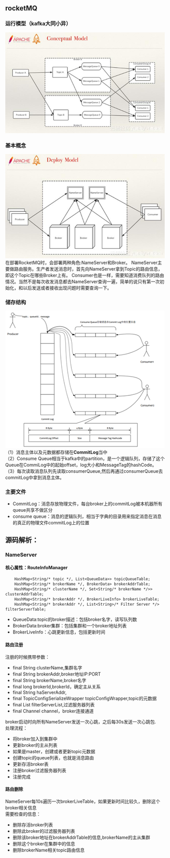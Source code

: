 ## rocketMQ
### 运行模型（kafka大同小异）
![模型](./imgs/1.jpg)  
### 基本概念
![运作](./imgs/2.jpg)
在部署RocketMQ时，会部署两种角色:NameServer和Broker。
NameServer主要做路由服务。生产者发送消息时，首先向NameServer拿到Topic的路由信息，即这个Topic在哪些Broker上有。
Consumer也是一样，需要知道消费队列的路由情况。当然不是每次收发消息都去NameServer查询一遍，简单的说只有第一次初始化，和以后发送或者接收出现问题时需要查询一下。
### 储存结构
![储存](./imgs/3.jpg)
（1）消息主体以及元数据都存储在**CommitLog**当中  
（2）Consume Queue相当于kafka中的partition，是一个逻辑队列，存储了这个Queue在CommiLog中的起始offset，log大小和MessageTag的hashCode。  
（3）每次读取消息队列先读取consumerQueue,然后再通过consumerQueue去commitLog中拿到消息主体。  
### 主要文件
* CommitLog：消息存放物理文件，每台broker上的commitLog被本机器所有queue共享不做区分
* consume queue：消息的逻辑队列，相当于字典的目录用来指定消息在消息的真正的物理文件commitLog上的位置
## 源码解析：
### NameServer
#### 核心属性：RouteInfoManager
~~~
    HashMap<String/* topic */, List<QueueData>> topicQueueTable;
    HashMap<String/* brokerName */, BrokerData> brokerAddrTable;
    HashMap<String/* clusterName */, Set<String/* brokerName */>> clusterAddrTable;
    HashMap<String/* brokerAddr */, BrokerLiveInfo> brokerLiveTable;
    HashMap<String/* brokerAddr */, List<String>/* Filter Server */> filterServerTable;
~~~
* QueueData:topic的broker描述：包括broker名字，读写队列数
* BrokerData:broker集群：包括集群和一个broker地址列表
* BrokerLiveInfo：心跳更新信息，包括更新时间
#### 路由注册
注册的时候携带参数：
* final String clusterName,集群名字
* final String brokerAddr,broker地址IP:PORT
* final String brokerName,broker名字
* final long brokerId,brokerId，确定主从关系
* final String haServerAddr,
* final TopicConfigSerializeWrapper topicConfigWrapper,topic的元数据
* final List<String> filterServerList,过滤服务器列表
* final Channel channel，broker连接通道  

broker启动时向所有NameServer发送一次心跳，之后每30s发送一次心跳包.  
处理流程：
* 将broker加入到集群中
* 更新broker的主从列表
* 如果是master，创建或者更新topic元数据
* 创建topic的queue列表，也就是消息路由
* 更新存活broker表
* 注册broker过滤服务器列表
* 注册完成
#### 路由删除
NameServer每10s遍历一次brokerLiveTable，如果更新时间比较久，删除这个broker相关信息  
需要检查的信息：
* 删除存活broker列表
* 删除此broker的过滤服务器列表
* 删除该broker地址在brokerAddrTable的信息,brokerName的主从集群
* 删除这个broker在集群中的信息
* 删除brokerName相关topic路由信息
